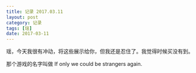 ```yaml
---
title: 记录 2017.03.11
layout: post
category: 记录
tags: [瑶]
date: 2017-03-11
---
```


瑶，今天我很有冲动，将这些展示给你，但我还是忍住了。我觉得时候买没有到。

那个游戏的名字叫做 If only we could be strangers again.